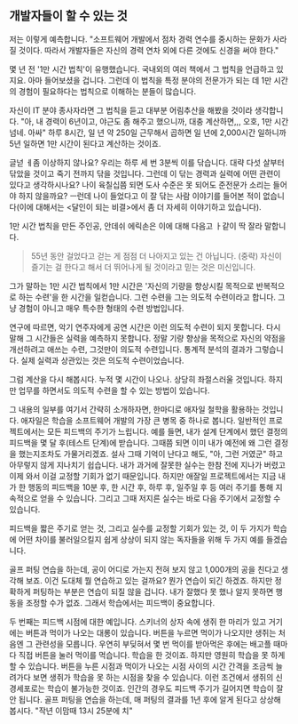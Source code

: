 ## 개발자들이 할 수 있는 것
저는 이렇게 예측합니다. "소프트웨어 개발에서 점차 경력 연수를 중시하는 문화가 사라질 것이다. 따라서 개발자들은 자신의 경력 연차 외에 다른 것에도 신경을 써야 한다."

몇 년 전 '1만 시간 법칙'이 유행했습니다. 국내외의 여러 책에서 그 법칙을 언급하고 있지요. 아마 들어보셨을 겁니다. 그런데 이 법칙을 특정 분야의 전문가가 되는 데 1만 시간의 경험이 필요하다는 법칙으로 이해하는 분들이 많습니다.

자신이 IT 분야 종사자라면 그 법칙을 듣고 대부분 어림추산을 해봤을 것이라 생각합니다. "아, 내 경력이 6년이고, 야근도 좀 해주고 했으니까, 대충 계산하면,,, 오호, 1만 시간 넘네. 아싸" 하루 8시간, 일 년 약 250일 근무해서 곱하면 일 년에 2,000시간 일하니까 5년 일하면 1만 시간이 된다고 계산하는 것이죠.

글넏 ㅔ좀 이상하지 않나요? 우리는 하루 세 번 3분씩 이를 닦습니다. 대략 다섯 살부터 닦았을 것이고 죽기 전까지 닦을 것입니다. 그런데  이 닦는 경력과 실력에 어떤 관련이 있다고 생각하시나요? 나이 육칠십쯤 되면 도사 수준은 못 되어도 준전문가 소리는 들어야 하지 않을까요? ㅡ런데 나이 들었다고 이 잘 닦는 사람 이야기를 들어본 적이 없습니다(이에 대해서는 <달인이 되는 비결>에서 좀 더 자세히 이야기하고 있습니다).

1만 시간 법칙을 만든 주인공, 안데쉬 에릭손은 이에 대해 다음고 ㅏ같이 딱 잘라 말합니다.

> 55년 동안 걸었다고 걷는 게 점점 더 나아지고 있는 건 아닙니다. (중략) 자신이 즐기는 걸 한다고 해서 더 뛰어나게 될 것이라고 믿는 것은 미신입니다.

그가 말하는 1만 시간 법칙에서 1만 시간은 '자신의 기량을 향상시킬 목적으로 반복적으로 하는 수련'을 한 시간을 일컫습니다. 그런 수련을 그는 의도적 수련이라고 합니다. 그냥 경험이 아니고 매우 특수한 형태의 수련 방법입니다.

연구에 따르면, 악기 연주자에게 공연 시간은 이런 의도적 수련이 되지 못합니다. 다시 말해 그 시간들은 실력을 예측하지 못합니다. 정말 기량 향상을 목적으로 자신의 약점을 개선하려고 애쓰는 수련, 그것만이 의도적 수련입니다. 통계적 분석의 결과가 그렇습니다. 실제 실력과 상관있는 것은 의도적 수련이었습니다.

그럼 계산을 다시 해봅시다. 누적 몇 시간이 나오나. 상당히 좌절스러울 것입니다. 하지만 업무를 하면서도 의도적 수련을 할 수 있는 방법이 있습니다.

그 내용의 일부를 여기서 간략히 소개하자면, 한마디로 애자일 철학을 활용하는 것입니다. 애자일은 학습을 소프트웨어 개발의 가장 큰 병목 중 하나로 봅니다. 일반적인 프로젝트에서는 모든 피드백의 주기가 느립니다. 예를 들면, 내가 설계 단계에서 했던 결정의 피드백을 몇 달 후(테스트 단계)에 받습니다. 그때쯤 되면 이미 내가 예전에 왜 그런 결정을 했는지조차도 가물거리겠죠. 설사 그때 기억이 난다고 해도, "아, 그런 거였군" 하고 아무렇지 않게 지나치기 쉽습니다. 내가 과거에 잘못한 실수는 한참 전에 지나가 버렸고 이제 와서 이걸 교정할 기회가 없기 때문입니다. 하지만 애잘일 프로젝트에서는 지금 내가 한 행동의 피드백을 10분 후, 한 시간 후, 하루 후, 일주일 후 등 여러 주기를 통해 지속적으로 얻을 수 있습니다. 그리고 그때 저지른 실수는 바로 다음 주기에서 교정할 수 있습니다.

피드백을 짧은 주기로 얻는 것, 그리고 실수를 교정할 기회가 있는 것, 이 두 가지가 학습에 어떤 차이를 불러일으킬지 쉽게 상상이 되지 않는 독자들을 위해 두 가지 예를 들겠습니다.

골프 퍼팅 연습을 하는데, 공이 어디로 가는지 전혀 보지 않고 1,000개의 공을 친다고 생각해 보죠. 이건 도대체 뭘 연습하고 있는 걸까요? 뭔가 연습이 되긴 하겠죠. 하지만 정확하게 퍼팅하는 부분은 연습이 되질 않을 겁니다. 내가 잘했다 못 했나 알지 못하면 행동을 조정할 수가 없죠. 그래서 학습에서는 피드백이 중요합니다.

두 번째는 피드백 시점에 대한 예입니다. 스키너의 상자 속에 생쥐 한 마리가 있고 거기에는 버튼과 먹이가 나오는 대롱이 있습니다. 버튼을 누르면 먹이가 나오지만 생쥐는 처음엔 그 관련성을 모릅니다. 우연히 부딪혀서 몇 번 먹이를 받아먹은 후에는 배고플 때마다 직접 버튼을 눌러 먹이를 먹습니다. 학습을 한 것이죠. 하지만 영원히 학습을 못 하게 할 수 있습니다. 버튼을 누른 시점과 먹이가 나오는 시점 사이의 시간 간격을 조금씩 늘려가다 보면 생쥐가 학습을 못 하는 시점을 찾을 수 있습니다. 이런 조건에서 생쥐의 신경세포로는 학습이 불가능한 것이죠. 인간의 경우도 피드백 주기가 길어지면 학습이 잘 안 됩니다. 골프 퍼팅을 연습을 하는데, 매 퍼팅의 결과를 1년 후에 알게 된다고 상상해 봅시다. "작년 이맘때 13시 25분에 치"